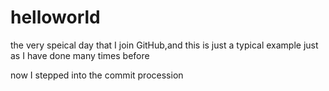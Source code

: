 helloworld
==========

the very speical day that I join GitHub,and this is just a typical example just as I have done many times before


now I stepped into the commit procession
